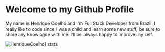 <h1>Welcome to my Github Profile</h1>
<p>My name is Henrique Coelho and I'm Full Stack Developer from Brazil. I really like to code since I was a child and learn some new stuff, be sure to share any knowlogde with me. I'll be always happy to improve my self.</p>



![HenriqueCoelho1 stats](https://github-readme-stats.vercel.app/api?username=HenriqueCoelho1&show_icons=true&theme=synthwave)

